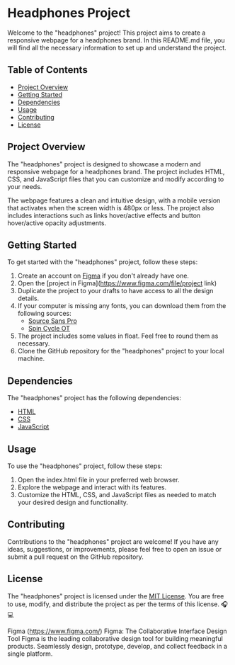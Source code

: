 # Headphones Project

Welcome to the "headphones" project! This project aims to create a responsive webpage for a headphones brand. In this README.md file, you will find all the necessary information to set up and understand the project.

## Table of Contents
- [Project Overview](#project-overview)
- [Getting Started](#getting-started)
- [Dependencies](#dependencies)
- [Usage](#usage)
- [Contributing](#contributing)
- [License](#license)

## Project Overview
The "headphones" project is designed to showcase a modern and responsive webpage for a headphones brand. The project includes HTML, CSS, and JavaScript files that you can customize and modify according to your needs.

The webpage features a clean and intuitive design, with a mobile version that activates when the screen width is 480px or less. The project also includes interactions such as links hover/active effects and button hover/active opacity adjustments.

## Getting Started
To get started with the "headphones" project, follow these steps:

1. Create an account on [Figma](https://www.figma.com/) if you don't already have one.
2. Open the [project in Figma](https://www.figma.com/file/project link)
3. Duplicate the project to your drafts to have access to all the design details.
4. If your computer is missing any fonts, you can download them from the following sources:
   - [Source Sans Pro](https://www.fontsquirrel.com/fonts/source-sans-pro)
   - [Spin Cycle OT](https://www.fontsquirrel.com/fonts/spin-cycle-ot)
5. The project includes some values in float. Feel free to round them as necessary.
6. Clone the GitHub repository for the "headphones" project to your local machine.

## Dependencies
The "headphones" project has the following dependencies:

- [HTML](https://www.w3.org/html/)
- [CSS](https://www.w3.org/Style/CSS/)
- [JavaScript](https://developer.mozilla.org/en-US/docs/Web/JavaScript)

## Usage
To use the "headphones" project, follow these steps:

1. Open the index.html file in your preferred web browser.
2. Explore the webpage and interact with its features.
3. Customize the HTML, CSS, and JavaScript files as needed to match your desired design and functionality.

## Contributing
Contributions to the "headphones" project are welcome! If you have any ideas, suggestions, or improvements, please feel free to open an issue or submit a pull request on the GitHub repository.

## License
The "headphones" project is licensed under the [MIT License](https://opensource.org/licenses/MIT). You are free to use, modify, and distribute the project as per the terms of this license.
🎧💻

Figma (https://www.figma.com/)
Figma: The Collaborative Interface Design Tool
Figma is the leading collaborative design tool for building meaningful products. Seamlessly design, prototype, develop, and collect feedback in a single platform.